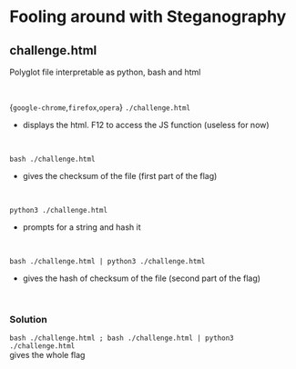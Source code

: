 # Fooling around with Steganography

## challenge.html

Polyglot file
interpretable as python, bash and html

<br>

{`google-chrome`,`firefox`,`opera`} `./challenge.html`
*   displays the html. F12 to access the JS function (useless for now)

<br>

`bash ./challenge.html`
*   gives the checksum of the file (first part of the flag)

<br>

`python3 ./challenge.html`
*   prompts for a string and hash it

<br>

`bash ./challenge.html | python3 ./challenge.html`
*   gives the hash of checksum of the file (second part of the flag)

<br>

### Solution

`bash ./challenge.html ; bash ./challenge.html | python3 ./challenge.html`<br>
gives the whole flag
